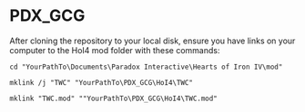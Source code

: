 # PDX_GCG

After cloning the repository to your local disk, ensure you have links on your computer to the HoI4 mod folder with these commands:

`cd "YourPathTo\Documents\Paradox Interactive\Hearts of Iron IV\mod"`

`mklink /j "TWC" "YourPathTo\PDX_GCG\HoI4\TWC"`

`mklink "TWC.mod" ""YourPathTo\PDX_GCG\HoI4\TWC.mod"`
